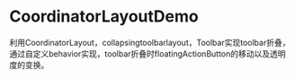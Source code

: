 # CoordinatorLayoutDemo
利用CoordinatorLayout，collapsingtoolbarlayout，Toolbar实现toolbar折叠，
通过自定义behavior实现，toolbar折叠时floatingActionButton的移动以及透明度的变换。
